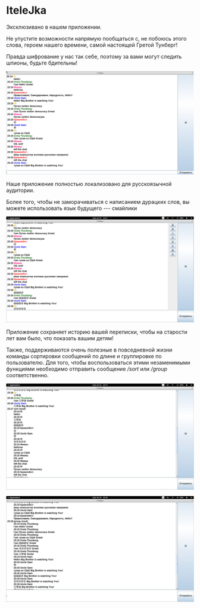 # IteleJka
Эксклюзивано в нашем приложении.

Не упустите возможности напрямую пообщаться с, не побоюсь этого слова, героем нашего времени, самой настоящей Гретой Тунберг!  

Правда шифрование у нас так себе, поэтому за вами могут следить шпионы, будьте бдительны!

![Грету унизили](Screenshots/1.png)

Наше приложение полностью локализовано для русскоязычной аудитории. 

Более того, чтобы не заморачиваться с написанием дурацких слов, вы можете использовать язык будущего --- смайлики

![Язык будущего](Screenshots/2.png)

Приложение сохраняет историю вашей переписки, чтобы на старости лет вам было, что показать вашим детям!

Также, поддерживаются очень полезные в повседневной жизни команды сортировки сообщений по длине и группировке по пользователю. Для того, чтобы воспользоваться этими незаменимыми функциями необходимо отправить сообщение */sort* или */group* соответственно.

![Сортировка](Screenshots/3.png)

![Группировка](Screenshots/4.png)
